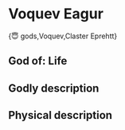 # Voquev Eagur

{😇 gods,Voquev,Claster Eprehtt}

## **God of:** Life

## **Godly description**

## **Physical description**
